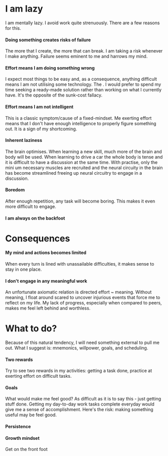 # I am lazy

I am mentally lazy. I avoid work quite strenuously. There are a few reasons for this.

#### Doing something creates risks of failure
The more that I create, the more that can break. I am taking a risk whenever I make anything. Failure seems eminent to me and harrows my mind.

#### Effort means I am doing something wrong
I expect most things to be easy and, as a consequence, anything difficult means I am not utilising some technology. The . I would prefer to spend my time seeking a ready-made solution rather than working on what I currently have. It's the opposite of the sunk-cost fallacy.

#### Effort means I am not intelligent
This is a classic symptom/cause of a fixed-mindset. Me exerting effort means that I don't have enough intelligence to properly figure something out. It is a sign of my shortcoming.

#### Inherent laziness
The brain optimises. When learning a new skill, much more of the brain and body will be used. When learning to drive a car the whole body is tense and it is difficult to have a discussion at the same time.  With practise, only the mini um necessary muscles are recruited and the neural circuity in the brain has become streamlined freeing up neural circuitry to engage in a discussion.

#### Boredom
After enough repetition, any task will become boring. This makes it even more difficult to engage.

#### I am always on the backfoot

# Consequences

#### My mind and actions becomes limited
When every turn is lined with unassailable difficulties, it makes sense to stay in one place.

#### I don't engage in any meaningful work
An unfortunate axiomatic relation is directed effort ~ meaning. Without meaning, I float around scared to uncover injurious events that force me to reflect on my life. My lack of progress, especially when compared to peers, makes me feel left behind and worthless.

# What to do?
Because of this natural tendency, I will need something external to pull me out. What I suggest is: mnemonics, willpower, goals, and scheduling.

#### Two rewards
Try to see two rewards in my activities: getting a task done, practice at exerting effort on difficult tasks.

#### Goals
What would make me feel good? As difficult as it is to say this - just getting stuff done. Getting my day-to-day work tasks complete everyday would give me a sense of accomplishment. Here's the risk: making something useful may be feel good.

#### Persistence

#### Growth mindset
Get on the front foot


